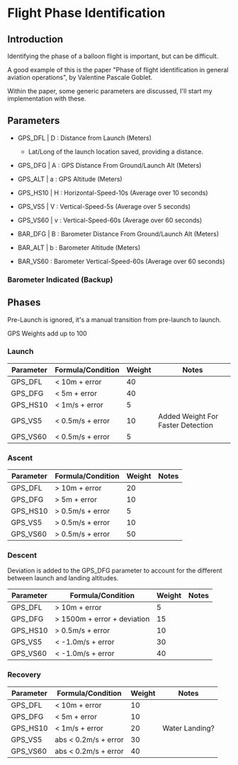 # Flight Phase Identification

## Introduction

Identifying the phase of a balloon flight is important, but can be difficult.

A good example of this is the paper "Phase of flight identification in general aviation operations", by Valentine Pascale Goblet.

Within the paper, some generic parameters are discussed, I'll start my
implementation with these.

## Parameters

- GPS_DFL | D : Distance from Launch (Meters)
  - Lat/Long of the launch location saved, providing a distance.
- GPS_DFG | A : GPS Distance From Ground/Launch Alt (Meters)
- GPS_ALT | a : GPS Altitude (Meters)
- GPS_HS10 | H : Horizontal-Speed-10s (Average over 10 seconds)
- GPS_VS5 | V : Vertical-Speed-5s (Average over 5 seconds)
- GPS_VS60 | v : Vertical-Speed-60s (Average over 60 seconds)

- BAR_DFG | B : Barometer Distance From Ground/Launch Alt (Meters)
- BAR_ALT | b : Barometer Altitude (Meters)
- BAR_VS60 : Barometer Vertical-Speed-60s (Average over 60 seconds)

### Barometer Indicated (Backup)

## Phases

Pre-Launch is ignored, it's a manual transition from pre-launch to launch.

GPS Weights add up to 100

### Launch

| Parameter | Formula/Condition | Weight | Notes                             |
| --------- | ----------------- | ------ | --------------------------------- |
| GPS_DFL   | < 10m + error     | 40     |                                   |
| GPS_DFG   | < 5m + error      | 40     |                                   |
| GPS_HS10  | < 1m/s + error    | 5      |                                   |
| GPS_VS5   | < 0.5m/s + error  | 10     | Added Weight For Faster Detection |
| GPS_VS60  | < 0.5m/s + error  | 5      |                                   |

### Ascent

| Parameter | Formula/Condition | Weight | Notes |
| --------- | ----------------- | ------ | ----- |
| GPS_DFL   | > 10m + error     | 20     |       |
| GPS_DFG   | > 5m + error      | 10     |       |
| GPS_HS10  | > 0.5m/s + error  | 5      |       |
| GPS_VS5   | > 0.5m/s + error  | 10     |       |
| GPS_VS60  | > 0.5m/s + error  | 50     |       |

### Descent

Deviation is added to the GPS_DFG parameter to account for the different
between launch and landing altitudes.

| Parameter | Formula/Condition           | Weight | Notes |
| --------- | --------------------------- | ------ | ----- |
| GPS_DFL   | > 10m + error               | 5      |       |
| GPS_DFG   | > 1500m + error + deviation | 15     |       |
| GPS_HS10  | > 0.5m/s + error            | 10     |       |
| GPS_VS5   | < -1.0m/s + error           | 30     |       |
| GPS_VS60  | < -1.0m/s + error           | 40     |       |

### Recovery

| Parameter | Formula/Condition    | Weight | Notes          |
| --------- | -------------------- | ------ | -------------- |
| GPS_DFL   | < 10m + error        | 10     |                |
| GPS_DFG   | < 5m + error         | 10     |                |
| GPS_HS10  | < 1m/s + error       | 20     | Water Landing? |
| GPS_VS5   | abs < 0.2m/s + error | 30     |                |
| GPS_VS60  | abs < 0.2m/s + error | 40     |                |
